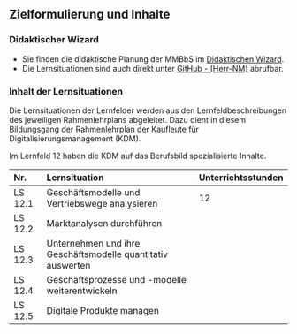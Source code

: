 <!--intro-start-->
## Zielformulierung und Inhalte

### Didaktischer Wizard

- Sie finden die didaktische Planung der MMBbS im [Didaktischen Wizard](https://didakt.mm-bbs.de).
- Die Lernsituationen sind auch direkt unter [GitHub - (Herr-NM)](https://herr-nm.github.io/KIT-Curriculum) abrufbar.

### Inhalt der Lernsituationen

Die Lernsituationen der Lernfelder werden aus den Lernfeldbeschreibungen des jeweiligen Rahmenlehrplans abgeleitet. Dazu dient in diesem Bildungsgang der Rahmenlehrplan der Kaufleute für Digitalisierungsmanagement (KDM).

Im Lernfeld 12 haben die KDM auf das Berufsbild spezialisierte Inhalte.

| Nr. | Lernsituation | Unterrichtsstunden |
| :--- | :--- | :--- |
| LS 12.1 | Geschäftsmodelle und Vertriebswege analysieren | 12 |
| LS 12.2 | Marktanalysen durchführen | |
| LS 12.3 | Unternehmen und ihre Geschäftsmodelle quantitativ auswerten | |
| LS 12.4 | Geschäftsprozesse und -modelle weiterentwickeln | |
| LS 12.5 | Digitale Produkte managen | |
<!--intro-ende-->